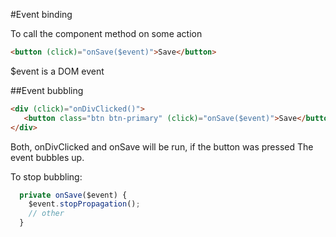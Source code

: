 #Event binding

To call the component method on some action

```html
<button (click)="onSave($event)">Save</button>
```

$event is a DOM event

##Event bubbling

```html
<div (click)="onDivClicked()">
   <button class="btn btn-primary" (click)="onSave($event)">Save</button>
</div>
```

Both, onDivClicked and onSave will be run, if the button was pressed
The event bubbles up.

To stop bubbling:
```typescript
  private onSave($event) {
    $event.stopPropagation();
    // other
  }
```
